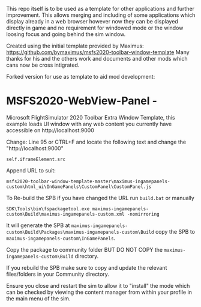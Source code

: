 This repo itself is to be used as a template for other applications and further improvement. This allows merging and including of some applications which display already in a web browser however now they can be displayed directly in game and no requirement for windowed mode or the window loosing focus and going behind the sim window. 


Created using the initial template provided by Maximus: https://github.com/bymaximus/msfs2020-toolbar-window-template Many thanks for his and the others work and documents and other mods which cans now be cross intigrated.


Forked version for use as template to aid mod development:

# MSFS2020-WebView-Panel -
Microsoft FlightSimulator 2020 Toolbar Extra Window Template, this example loads UI window with any web content you currently have accessible on http://localhost:9000 

Change: Line 95 or CTRL+F and locate the following text and change the "http://localhost:9000"

`self.iframeElement.src` 

Append URL to suit:

`msfs2020-toolbar-window-template-master\maximus-ingamepanels-custom\html_ui\InGamePanels\CustomPanel\CustomPanel.js`


To Re-build the SPB if you have changed the URL run `build.bat` or manually

`SDK\Tools\bin\fspackagetool.exe maximus-ingamepanels-custom\Build\maximus-ingamepanels-custom.xml -nomirroring`



It will generate the SPB at `maximus-ingamepanels-custom\Build\Packages\maximus-ingamepanels-custom\Build` copy the SPB to `maximus-ingamepanels-custom\InGamePanels`.

Copy the package to community folder BUT DO NOT COPY the `maximus-ingamepanels-custom\Build` directory.

If you rebuild the SPB make sure to copy and update the relevant files/folders in your Community directory.

Ensure you close and restart the sim to allow it to "install" the mode which can be checked by viewing the content manager from within your profile in the main menu of the sim.
